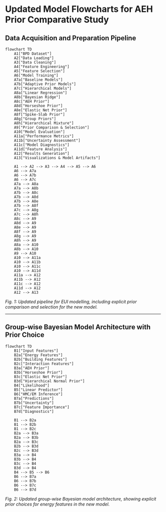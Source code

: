 # Updated Model Flowcharts for AEH Prior Comparative Study

## Data Acquisition and Preparation Pipeline

```mermaid
flowchart TD
    A1["BPD Dataset"]
    A2["Data Loading"]
    A3["Data Cleaning"]
    A4["Feature Engineering"]
    A5["Feature Selection"]
    A6["Model Training"]
    A7a["Baseline Models"]
    A7b["Adaptive Prior Models"]
    A7c["Hierarchical Models"]
    A8a["Linear Regression"]
    A8b["Bayesian Ridge"]
    A8c["AEH Prior"]
    A8d["Horseshoe Prior"]
    A8e["Elastic Net Prior"]
    A8f["Spike-Slab Prior"]
    A8g["Group Priors"]
    A8h["Hierarchical Mixture"]
    A9["Prior Comparison & Selection"]
    A10["Model Evaluation"]
    A11a["Performance Metrics"]
    A11b["Uncertainty Assessment"]
    A11c["Model Diagnostics"]
    A11d["Feature Analysis"]
    A12["Results Generation"]
    A13["Visualizations & Model Artifacts"]

    A1 --> A2 --> A3 --> A4 --> A5 --> A6
    A6 --> A7a
    A6 --> A7b
    A6 --> A7c
    A7a --> A8a
    A7a --> A8b
    A7b --> A8c
    A7b --> A8d
    A7b --> A8e
    A7b --> A8f
    A7c --> A8g
    A7c --> A8h
    A8c --> A9
    A8d --> A9
    A8e --> A9
    A8f --> A9
    A8g --> A9
    A8h --> A9
    A8a --> A10
    A8b --> A10
    A9 --> A10
    A10 --> A11a
    A10 --> A11b
    A10 --> A11c
    A10 --> A11d
    A11a --> A12
    A11b --> A12
    A11c --> A12
    A11d --> A12
    A12 --> A13
```

*Fig. 1: Updated pipeline for EUI modelling, including explicit prior comparison and selection for the new model.*

---

## Group-wise Bayesian Model Architecture with Prior Choice

```mermaid
flowchart TD
    B1["Input Features"]
    B2a["Energy Features"]
    B2b["Building Features"]
    B2c["Interaction Features"]
    B3a["AEH Prior"]
    B3b["Horseshoe Prior"]
    B3c["Elastic Net Prior"]
    B3d["Hierarchical Normal Prior"]
    B4["Likelihood"]
    B5["Linear Predictor"]
    B6["HMC/EM Inference"]
    B7a["Predictions"]
    B7b["Uncertainty"]
    B7c["Feature Importance"]
    B7d["Diagnostics"]

    B1 --> B2a
    B1 --> B2b
    B1 --> B2c
    B2a --> B3a
    B2a --> B3b
    B2a --> B3c
    B2b --> B3d
    B2c --> B3d
    B3a --> B4
    B3b --> B4
    B3c --> B4
    B3d --> B4
    B4 --> B5 --> B6
    B6 --> B7a
    B6 --> B7b
    B6 --> B7c
    B6 --> B7d
```

*Fig. 2: Updated group-wise Bayesian model architecture, showing explicit prior choices for energy features in the new model.* 